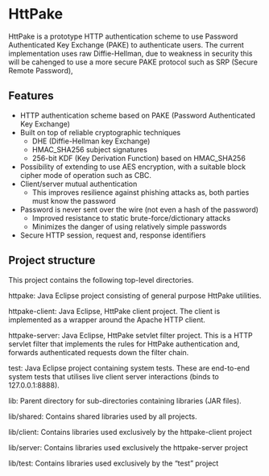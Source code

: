 

HttPake 
=======

HttPake is a prototype HTTP authentication scheme to use Password Authenticated Key Exchange (PAKE) to authenticate users.  The current implementation uses raw Diffie-Hellman, due to weakness in security this will be cahenged to use a more secure PAKE protocol such as SRP (Secure Remote Password),


Features
----------

* HTTP authentication scheme based on PAKE (Password Authenticated Key Exchange)
* Built on top of reliable cryptographic techniques 
    * DHE (Diffie-Hellman key Exchange)
    * HMAC_SHA256 subject signatures 
    * 256-bit KDF (Key Derivation Function) based on HMAC_SHA256
* Possibility of extending to use AES encryption, with a suitable block cipher mode of operation such as CBC.
* Client/server mutual authentication  
    * This improves resilience against phishing attacks as, both parties must know the password
* Password is never sent over the wire (not even a hash of the password)
    * Improved resistance to static brute-force/dictionary attacks 
    * Minimizes the danger of using relatively simple passwords
* Secure HTTP session, request and, response identifiers 

Project structure
-----------------
This project contains the following top-level directories.

httpake:
Java Eclipse project consisting of general purpose HttPake utilities.

httpake-client:
Java Eclipse, HttPake client project. The client is implemented as a wrapper around the Apache HTTP client.

httpake-server:
Java Eclipse, HttPake setvlet filter project. This is a HTTP servlet filter that implements the rules for HttPake authentication and, forwards authenticated requests down the filter chain.

test:
Java Eclipse project containing system tests. These are end-to-end system  tests that utilises live client server interactions (binds to 127.0.0.1:8888).

lib: 
Parent directory for sub-directories containing libraries (JAR files).

lib/shared: 
Contains shared libraries used by all projects.

lib/client:
Contains libraries used exclusively by the httpake-client project

lib/server:
Contains libraries used exclusively the httpake-server project 

lib/test:
Contains libraries used exclusively by the “test” project 
